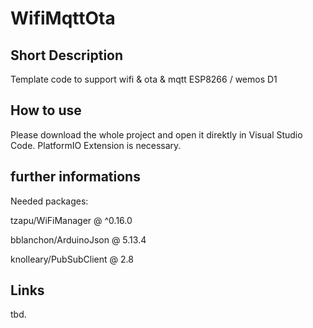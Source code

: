 # WifiMqttOta
## Short Description
Template code to support wifi &amp; ota &amp; mqtt ESP8266 / wemos D1

## How to use
Please download the whole project and open it direktly in Visual Studio Code. 
PlatformIO Extension is necessary.

## further informations
Needed packages:

 tzapu/WiFiManager @ ^0.16.0

 bblanchon/ArduinoJson @ 5.13.4

 knolleary/PubSubClient @ 2.8

## Links
tbd.

